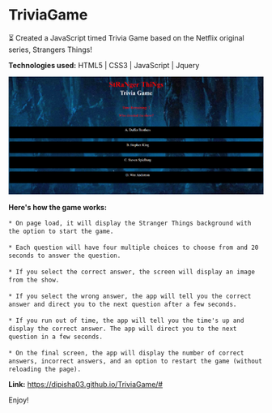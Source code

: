 # TriviaGame

⏳ Created a JavaScript timed Trivia Game based on the Netflix original series, Strangers Things!  

<b>Technologies used:</b> HTML5 | CSS3 | JavaScript | Jquery 

![Alt text](https://raw.githubusercontent.com/dipisha03/TriviaGame/master/assets/images/trivia.png "trivia")

<b>Here's how the game works:</b>

	* On page load, it will display the Stranger Things background with the option to start the game. 

	* Each question will have four multiple choices to choose from and 20 seconds to answer the question. 

	* If you select the correct answer, the screen will display an image from the show. 

	* If you select the wrong answer, the app will tell you the correct answer and direct you to the next question after a few seconds.  

	* If you run out of time, the app will tell you the time's up and display the correct answer. The app will direct you to the next question in a few seconds. 

	* On the final screen, the app will display the number of correct answers, incorrect answers, and an option to restart the game (without reloading the page).

<b>Link:</b> https://dipisha03.github.io/TriviaGame/#

Enjoy! 